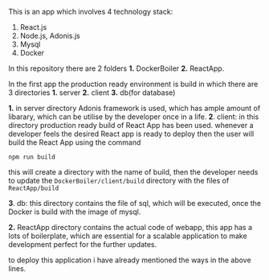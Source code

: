 This is an app which involves 4 technology stack:
1. React.js
2. Node.js, Adonis.js
3. Mysql
4. Docker

In this repository there are 2 folders
 **1.** DockerBoiler
 **2.** ReactApp.

In the first app the production ready environment is build in which there are 3 directories
 **1.** server
 **2.** client
 **3.** db(for database)

 **1.** in server directory Adonis framework is used, which has ample amount of libarary,
 which can be utilise by the developer once in a life.
 **2**. client: in this directory production ready build of React App has been used. whenever a
 developer feels the desired React app is ready to deploy then the user will build the React App using the command
 
 `npm run build`
 
 this will create a directory with the name of build, then the developer needs to update the 
 `DockerBoiler/client/build` 
 directory with the files of `ReactApp/build` 
 
  **3**. db: this directory contains the file of sql, which will be executed, once the Docker is build with the image of mysql.

**2.** ReactApp directory contains the actual code of webapp, this app has a lots of boilerplate, which are essential for a 
 scalable application to make development perfect for the further updates.

to deploy this application i have already mentioned the ways in the above lines.
